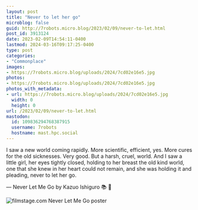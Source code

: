 ```yaml
---
layout: post
title: "Never to let her go"
microblog: false
guid: http://7robots.micro.blog/2023/02/09/never-to-let.html
post_id: 3913124
date: 2023-02-09T14:54:11-0400
lastmod: 2024-03-16T09:17:25-0400
type: post
categories:
- "Commonplace"
images:
- https://7robots.micro.blog/uploads/2024/7cd02e16e5.jpg
photos:
- https://7robots.micro.blog/uploads/2024/7cd02e16e5.jpg
photos_with_metadata:
- url: https://7robots.micro.blog/uploads/2024/7cd02e16e5.jpg
  width: 0
  height: 0
url: /2023/02/09/never-to-let.html
mastodon:
  id: 109836294768387915
  username: 7robots
  hostname: mast.hpc.social
---
```

I saw a new world coming rapidly. More scientific, efficient, yes. More cures for the old sicknesses. Very good. But a harsh, cruel, world. And I saw a little girl, her eyes tightly closed, holding to her breast the old kind world, one that she knew in her heart could not remain, and she was holding it and pleading, never to let her go.

― Never Let Me Go by Kazuo Ishiguro  📚 💬

![filmstage.com Never Let Me Go poster](https://7robots.micro.blog/uploads/2024/7cd02e16e5.jpg "filmstage.com Never Let Me Go poster")

